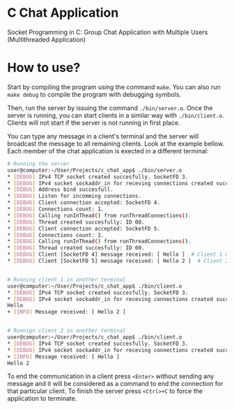 # C Chat Application

Socket Programming in C: Group Chat Application with Multiple Users (Multithreaded Application)

# How to use?

Start by compiling the program using the command `make`. You can also run `make debug` to compile the program with debugging symbols.

Then, run the server by issuing the command `./bin/server.o`. Once the server is running, you can start clients in a similar way with `./bin/client.o`. Clients will not start if the server is not running in first place.

You can type any message in a client's terminal and the server will broadcast the message to all remaining clients. Look at the example bellow. Each member of the chat application is exected in a different terminal:

```bash
# Running the server
user@computer:~/User/Projects/c_chat_app$ ./bin/server.o 
* [DEBUG] IPv4 TCP socket created succesfully. SocketFD 3.
* [DEBUG] IPv4 socket sockaddr_in for receving connections created successfully.
* [DEBUG] Address bind succesfull.
* [DEBUG] Listen for incomming connections.
* [DEBUG] Client connection accepted: SocketFD 4.
* [DEBUG] Connections count: 1.
* [DEBUG] Calling runInThead() from runThreadConnections().
* [DEBUG] Thread created succesfully: ID 00.
* [DEBUG] Client connection accepted: SocketFD 5.
* [DEBUG] Connections count: 2.
* [DEBUG] Calling runInThead() from runThreadConnections().
* [DEBUG] Thread created succesfully: ID 00.
* [DEBUG] Client [SocketFD 4] message received: [ Hello ]  # Client 1 message
* [DEBUG] Client [SocketFD 5] message received: [ Hello 2 ]  # Client 2 message


# Running client 1 in another terminal
user@computer:~/User/Projects/c_chat_app$ ./bin/client.o 
* [DEBUG] IPv4 TCP socket created succesfully. SocketFD 3.
* [DEBUG] IPv4 socket sockaddr_in for receving connections created successfully.
Hello
+ [INFO] Message received: [ Hello 2 ]


# Runnign client 2 in another terminal
user@computer:~/User/Projects/c_chat_app$ ./bin/client.o
* [DEBUG] IPv4 TCP socket created succesfully. SocketFD 3.
* [DEBUG] IPv4 socket sockaddr_in for receving connections created successfully.
+ [INFO] Message received: [ Hello ]
Hello 2
```

To end the communication in a client press `<Enter>` without sending any message and it will be considered as a command to end the connection for that particular client.
To finish the server press `<Ctrl>+C` to force the application to terminate.


